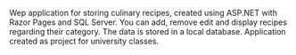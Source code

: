 Wep application for storing culinary recipes, created using ASP.NET with Razor Pages and SQL Server.
You can add, remove edit and display recipes regarding their category.
The data is stored in a local database.
Application created as project for university classes.
